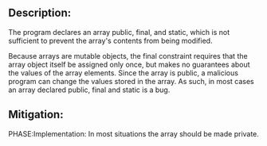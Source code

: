 ## Description:

The program declares an array public, final, and static, which is not sufficient to prevent the array's contents from being modified.

Because arrays are mutable objects, the final constraint requires that the array object itself be assigned only once, but makes no guarantees about the values of the array elements. Since the array is public, a malicious program can change the values stored in the array. As such, in most cases an array declared public, final and static is a bug.

## Mitigation:


PHASE:Implementation:
In most situations the array should be made private.

